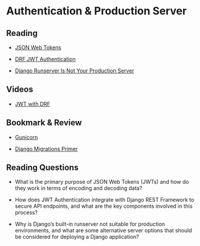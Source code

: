 # Authentication & Production Server

## Reading

- [JSON Web Tokens](https://jwt.io/introduction/)

- [DRF JWT Authentication](https://simpleisbetterthancomplex.com/tutorial/2018/12/19/how-to-use-jwt-authentication-with-django-rest-framework.html)

- [Django Runserver Is Not Your Production Server](https://build.vsupalov.com/django-runserver-in-production/)

## Videos

- [JWT with DRF](https://www.youtube.com/watch?v=Fhcn2qx-4VQ)

## Bookmark & Review

- [Gunicorn](https://gunicorn.org/)

- [Django Migrations Primer](https://realpython.com/django-migrations-a-primer/)

## Reading Questions

- What is the primary purpose of JSON Web Tokens (JWTs) and how do they work in terms of encoding and decoding data?

- How does JWT Authentication integrate with Django REST Framework to secure API endpoints, and what are the key components involved in this process?

- Why is Django’s built-in runserver not suitable for production environments, and what are some alternative server options that should be considered for deploying a Django application?
